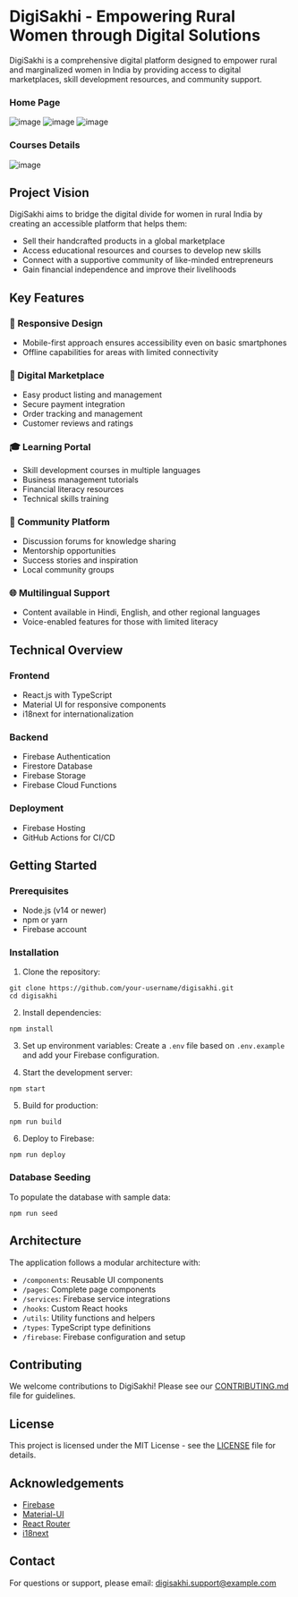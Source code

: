 # DigiSakhi - Empowering Rural Women through Digital Solutions

DigiSakhi is a comprehensive digital platform designed to empower rural and marginalized women in India by providing access to digital marketplaces, skill development resources, and community support.
### Home Page
![image](https://github.com/user-attachments/assets/395faa54-9616-496e-b841-f2113f2dfad6)
![image](https://github.com/user-attachments/assets/58a654b2-90d2-4ca2-809b-e4fe06354378)
![image](https://github.com/user-attachments/assets/a7a678dc-c369-427a-8262-2f78a3285dfb)
### Courses Details
![image](https://github.com/user-attachments/assets/da0959c7-30ba-4940-8793-9ea9e42d53a4)


## Project Vision

DigiSakhi aims to bridge the digital divide for women in rural India by creating an accessible platform that helps them:

- Sell their handcrafted products in a global marketplace
- Access educational resources and courses to develop new skills
- Connect with a supportive community of like-minded entrepreneurs
- Gain financial independence and improve their livelihoods

## Key Features

### 📱 Responsive Design
- Mobile-first approach ensures accessibility even on basic smartphones
- Offline capabilities for areas with limited connectivity

### 🛒 Digital Marketplace
- Easy product listing and management
- Secure payment integration
- Order tracking and management
- Customer reviews and ratings

### 🎓 Learning Portal
- Skill development courses in multiple languages
- Business management tutorials
- Financial literacy resources
- Technical skills training

### 👥 Community Platform
- Discussion forums for knowledge sharing
- Mentorship opportunities
- Success stories and inspiration
- Local community groups

### 🌐 Multilingual Support
- Content available in Hindi, English, and other regional languages
- Voice-enabled features for those with limited literacy

## Technical Overview

### Frontend
- React.js with TypeScript
- Material UI for responsive components
- i18next for internationalization

### Backend
- Firebase Authentication
- Firestore Database
- Firebase Storage
- Firebase Cloud Functions

### Deployment
- Firebase Hosting
- GitHub Actions for CI/CD

## Getting Started

### Prerequisites
- Node.js (v14 or newer)
- npm or yarn
- Firebase account

### Installation

1. Clone the repository:
```
git clone https://github.com/your-username/digisakhi.git
cd digisakhi
```

2. Install dependencies:
```
npm install
```

3. Set up environment variables:
Create a `.env` file based on `.env.example` and add your Firebase configuration.

4. Start the development server:
```
npm start
```

5. Build for production:
```
npm run build
```

6. Deploy to Firebase:
```
npm run deploy
```

### Database Seeding

To populate the database with sample data:
```
npm run seed
```

## Architecture

The application follows a modular architecture with:

- `/components`: Reusable UI components
- `/pages`: Complete page components
- `/services`: Firebase service integrations
- `/hooks`: Custom React hooks
- `/utils`: Utility functions and helpers
- `/types`: TypeScript type definitions
- `/firebase`: Firebase configuration and setup

## Contributing

We welcome contributions to DigiSakhi! Please see our [CONTRIBUTING.md](CONTRIBUTING.md) file for guidelines.

## License

This project is licensed under the MIT License - see the [LICENSE](LICENSE) file for details.

## Acknowledgements

- [Firebase](https://firebase.google.com/)
- [Material-UI](https://mui.com/)
- [React Router](https://reactrouter.com/)
- [i18next](https://www.i18next.com/)

## Contact

For questions or support, please email: digisakhi.support@example.com
